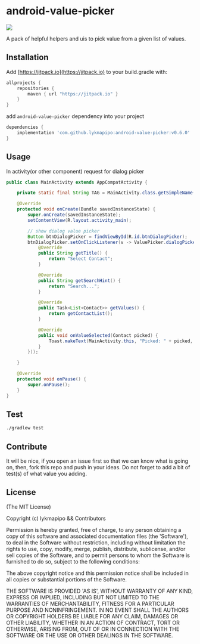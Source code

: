 android-value-picker
====================

[![](https://jitpack.io/v/lykmapipo/android-value-picker.svg)](https://jitpack.io/#lykmapipo/android-value-picker)

A pack of helpful helpers and uis to pick value from a given list of values.

## Installation
Add [https://jitpack.io](https://jitpack.io) to your build.gradle with:
```gradle
allprojects {
    repositories {
        maven { url "https://jitpack.io" }
    }
}
```
add `android-value-picker` dependency into your project

```gradle
dependencies {
    implementation 'com.github.lykmapipo:android-value-picker:v0.6.0'
}
```

## Usage

In activity(or other component) request for dialog picker

```java
public class MainActivity extends AppCompatActivity {

    private static final String TAG = MainActivity.class.getSimpleName();

    @Override
    protected void onCreate(Bundle savedInstanceState) {
        super.onCreate(savedInstanceState);
        setContentView(R.layout.activity_main);

        // show dialog value picker
        Button btnDialogPicker = findViewById(R.id.btnDialogPicker);
        btnDialogPicker.setOnClickListener(v -> ValuePicker.dialogPickerFor(this, new ValuePicker.Provider<Contact>() {
            @Override
            public String getTitle() {
                return "Select Contact";
            }

            @Override
            public String getSearchHint() {
                return "Search...";
            }

            @Override
            public Task<List<Contact>> getValues() {
                return getContactList();
            }

            @Override
            public void onValueSelected(Contact picked) {
                Toast.makeText(MainActivity.this, "Picked: " + picked, Toast.LENGTH_SHORT).show();
            }
        }));

    }

    @Override
    protected void onPause() {
        super.onPause();
    }
}
```


## Test
```sh
./gradlew test
```

## Contribute
It will be nice, if you open an issue first so that we can know what is going on, then, fork this repo and push in your ideas.
Do not forget to add a bit of test(s) of what value you adding.

## License

(The MIT License)

Copyright (c) lykmapipo && Contributors

Permission is hereby granted, free of charge, to any person obtaining
a copy of this software and associated documentation files (the
'Software'), to deal in the Software without restriction, including
without limitation the rights to use, copy, modify, merge, publish,
distribute, sublicense, and/or sell copies of the Software, and to
permit persons to whom the Software is furnished to do so, subject to
the following conditions:

The above copyright notice and this permission notice shall be
included in all copies or substantial portions of the Software.

THE SOFTWARE IS PROVIDED 'AS IS', WITHOUT WARRANTY OF ANY KIND,
EXPRESS OR IMPLIED, INCLUDING BUT NOT LIMITED TO THE WARRANTIES OF
MERCHANTABILITY, FITNESS FOR A PARTICULAR PURPOSE AND NONINFRINGEMENT.
IN NO EVENT SHALL THE AUTHORS OR COPYRIGHT HOLDERS BE LIABLE FOR ANY
CLAIM, DAMAGES OR OTHER LIABILITY, WHETHER IN AN ACTION OF CONTRACT,
TORT OR OTHERWISE, ARISING FROM, OUT OF OR IN CONNECTION WITH THE
SOFTWARE OR THE USE OR OTHER DEALINGS IN THE SOFTWARE.
